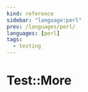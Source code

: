 ```yaml
---
kind: reference
sidebar: "language:perl"
prev: /languages/perl/
languages: [perl]
tags:
  - testing
---
```


# Test::More

<!--
TODO: Finish this reference
TODO: Add tutorial and link to it
TODO: Add any recipes and link to them
-->
